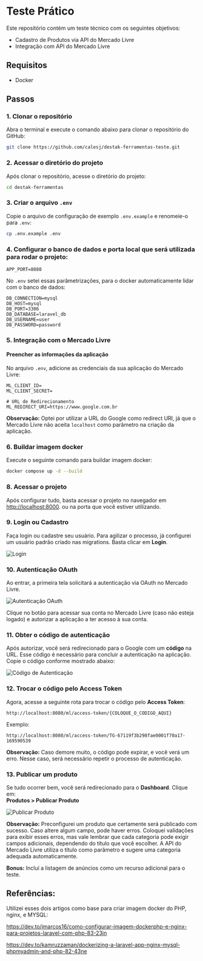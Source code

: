 
# Teste Prático

Este repositório contém um teste técnico com os seguintes objetivos:

- Cadastro de Produtos via API do Mercado Livre
- Integração com API do Mercado Livre

## Requisitos
- Docker
  
## Passos

### 1. Clonar o repositório

Abra o terminal e execute o comando abaixo para clonar o repositório do GitHub:  
```bash
git clone https://github.com/calesj/destak-ferramentas-teste.git
```

### 2. Acessar o diretório do projeto

Após clonar o repositório, acesse o diretório do projeto:  
```bash
cd destak-ferramentas
```

### 3. Criar o arquivo `.env`

Copie o arquivo de configuração de exemplo `.env.example` e renomeie-o para `.env`:  
```bash
cp .env.example .env
```

### 4. Configurar o banco de dados e porta local que será utilizada para rodar o projeto:
```env (Coloque uma porta que não esteja sendo utilizada) caso contrário dará erro
APP_PORT=8080
```
No `.env` setei essas parâmetrizações, para o docker automaticamente lidar com o banco de dados:

```env
DB_CONNECTION=mysql
DB_HOST=mysql
DB_PORT=3306
DB_DATABASE=laravel_db
DB_USERNAME=user
DB_PASSWORD=password
```

### 5. Integração com o Mercado Livre

#### Preencher as informações da aplicação

No arquivo `.env`, adicione as credenciais da sua aplicação do Mercado Livre:

```env
ML_CLIENT_ID=
ML_CLIENT_SECRET=

# URL de Redirecionamento
ML_REDIRECT_URI=https://www.google.com.br
```

**Observação:** Optei por utilizar a URL do Google como redirect URI, já que o Mercado Livre não aceita `localhost` como parâmetro na criação da aplicação.

### 6. Buildar imagem docker

Execute o seguinte comando para buildar imagem docker:  
```bash
docker compose up -d --build
```

### 8. Acessar o projeto

Após configurar tudo, basta acessar o projeto no navegador em [http://localhost:8000](http://127.0.0.1:8000/). ou na porta que você estiver utilizando.

### 9. Login ou Cadastro

Faça login ou cadastre seu usuário. Para agilizar o processo, já configurei um usuário padrão criado nas migrations. Basta clicar em **Login**.

![Login](https://github.com/user-attachments/assets/b15eee4d-920e-4126-8500-8a6585bebc30)

### 10. Autenticação OAuth

Ao entrar, a primeira tela solicitará a autenticação via OAuth no Mercado Livre.

![Autenticação OAuth](https://github.com/user-attachments/assets/8a87f1d4-ebdd-405b-b13c-38e5804e29cd)

Clique no botão para acessar sua conta no Mercado Livre (caso não esteja logado) e autorizar a aplicação a ter acesso à sua conta.

### 11. Obter o código de autenticação

Após autorizar, você será redirecionado para o Google com um **código** na URL. Esse código é necessário para concluir a autenticação na aplicação. Copie o código conforme mostrado abaixo:

![Código de Autenticação](https://github.com/user-attachments/assets/7e70bd34-515a-4c99-abc2-0ffbda6b3e6a)

### 12. Trocar o código pelo Access Token

Agora, acesse a seguinte rota para trocar o código pelo **Access Token**:  
```http
http://localhost:8080/ml/access-token/{COLOQUE_O_CODIGO_AQUI}
```

Exemplo:  
```http
http://localhost:8080/ml/access-token/TG-67119f3b298fae0001f70a17-169590539
```

**Observação:** Caso demore muito, o código pode expirar, e você verá um erro. Nesse caso, será necessário repetir o processo de autenticação.

### 13. Publicar um produto

Se tudo ocorrer bem, você será redirecionado para o **Dashboard**. Clique em:  
**Produtos > Publicar Produto**

![Publicar Produto](https://github.com/user-attachments/assets/a71383bf-7e0f-4ed0-9d8c-fbdcd44a4265)

**Observação:** Preconfigurei um produto que certamente será publicado com sucesso. Caso altere algum campo, pode haver erros. Coloquei validações para exibir esses erros, mas vale lembrar que cada categoria pode exigir campos adicionais, dependendo do título que você escolher. A API do Mercado Livre utiliza o título como parâmetro e sugere uma categoria adequada automaticamente.

**Bonus:** Incluí a listagem de anúncios como um recurso adicional para o teste.

## Referências:
Utilizei esses dois artigos como base para criar imagem docker do PHP, nginx, e MYSQL:

<a href="https://dev.to/jmarcos16/como-configurar-imagem-dockerphp-e-nginx-para-projetos-laravel-com-php-83-23jn">https://dev.to/jmarcos16/como-configurar-imagem-dockerphp-e-nginx-para-projetos-laravel-com-php-83-23jn</a>


<a href="https://dev.to/kamruzzaman/dockerizing-a-laravel-app-nginx-mysql-phpmyadmin-and-php-82-43ne">https://dev.to/kamruzzaman/dockerizing-a-laravel-app-nginx-mysql-phpmyadmin-and-php-82-43ne</a>
